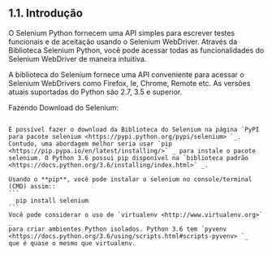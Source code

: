 ## 1.1. Introdução

O Selenium Python fornecem uma API simples para escrever testes funcionais e de aceitação usando o Selenium WebDriver. Através da Biblioteca Selenium Python, você pode acessar todas as funcionalidades do Selenium WebDriver de maneira intuitiva.

A biblioteca do Selenium fornece uma API conveniente para acessar o Selenium WebDrivers como Firefox, Ie, Chrome, Remote etc. As versões atuais suportadas do Python são 2.7, 3.5 e superior.


Fazendo Download do Selenium:
~~~~~~~~~~~~~~~~~~~~~~~~~~~~~~~~~~~~~~~

É possível fazer o download da Biblioteca do Selenium na página `PyPI para pacote selenium <https://pypi.python.org/pypi/selenium> `_. Contudo, uma abordagem melhor seria usar `pip <https://pip.pypa.io/en/latest/installing/>` _ para instale o pacote selenium. O Python 3.6 possui pip disponível na `biblioteca padrão <https://docs.python.org/3.6/installing/index.html>` _.

Usando o **pip**, você pode instalar o selenium no console/terminal (CMD) assim::
```
  pip install selenium
```
Você pode considerar o uso de `virtualenv <http://www.virtualenv.org>` _
para criar ambientes Python isolados. Python 3.6 tem `pyvenv
<https://docs.python.org/3.6/using/scripts.html#scripts-pyvenv> `_
que é quase o mesmo que virtualenv.

